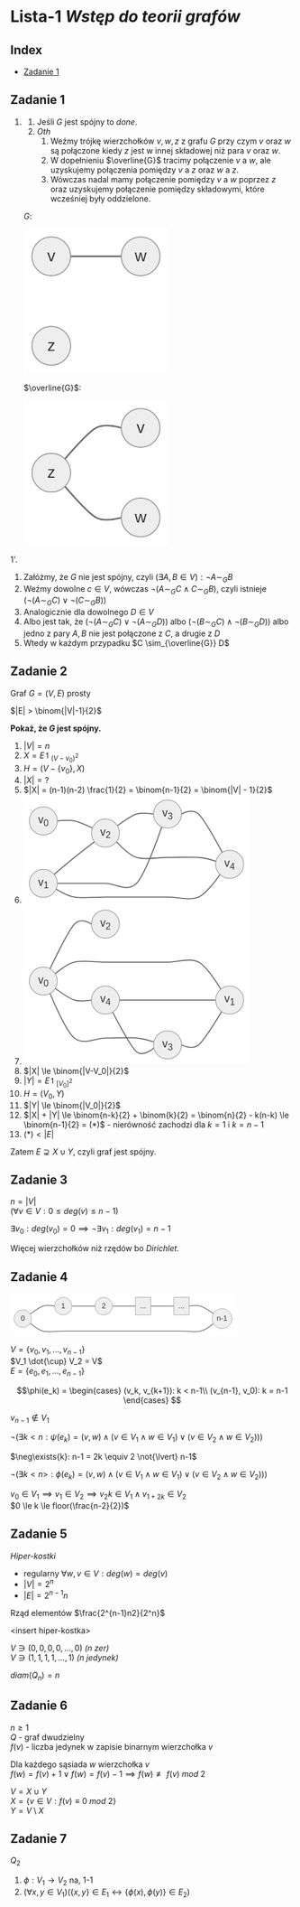 # Lista-1 *Wstęp do teorii grafów*

## Index
  - [Zadanie 1](#zadanie-1)

## Zadanie 1

1.
   1. Jeśli $G$ jest spójny to *done*.
   2. *Oth*
      1. Weźmy trójkę wierzchołków $v, w, z$ z grafu $G$ przy czym $v$ oraz $w$ są połączone kiedy $z$ jest w innej składowej niż para $v$ oraz $w$.
      2. W dopełnieniu $\overline{G}$ tracimy połączenie $v$ a $w$, ale uzyskujemy połączenia pomiędzy $v$ a $z$ oraz $w$ a $z$.
      3. Wówczas nadal mamy połączenie pomiędzy $v$ a $w$ poprzez $z$ oraz uzyskujemy połączenie pomiędzy składowymi, które wcześniej były oddzielone.

    $G$:

      <img width="256px" src="graphs/l1z1.png"/>

    $\overline{G}$:

      <img width="256px" src="graphs/l1z1c.png"/>
1'.
   1. Załóżmy, że $G$ nie jest spójny, czyli $(\exists{A,B\in{V}}): \neg{A \sim_G B}$
   2. Weźmy dowolne $c \in V$, wówczas $\neg{(A \sim_G C \land C \sim_G B)}$, czyli istnieje $( \neg(A \sim_G C) \lor \neg(C \sim_G B) )$
   3. Analogicznie dla dowolnego $D \in V$
   4. Albo jest tak, że $( \neg(A \sim_G C) \lor \neg(A \sim_G D) )$ albo $( \neg(B \sim_G C) \land \neg(B \sim_G D) )$ albo jedno z pary $A,B$ nie jest połączone z $C$, a drugie z $D$
   5. Wtedy w każdym przypadku $C \sim_{\overline{G}} D$

## Zadanie 2

Graf $G = (V, E)$ prosty

$|E| > \binom{|V|-1}{2}$

**Pokaż, że $G$ jest spójny.**

1. $|V| = n$
2. $X = E\upharpoonleft_{(V-{v_0})^2}$
3. $H = ( V - \{v_0\}, X)$
4. $|X| = ?$
5. $|X| = (n-1)(n-2) \frac{1}{2} = \binom{n-1}{2} = \binom{|V| - 1}{2}$
6. ![graph](graphs/l1z2.png)
7. ![graph-2](graphs/l1z2.2.png)
8. $|X| \le \binom{|V-V_0|}{2}$
9. $|Y| = E\upharpoonleft_{[V_0]^2}$
10. $H = (V_0, Y)$
11. $|Y| \le \binom{|V_0|}{2}$
12. $|X| + |Y| \le \binom{n-k}{2} + \binom{k}{2} = \binom{n}{2} - k(n-k) \le \binom{n-1}{2} = (*)$ - nierówność zachodzi dla $k=1$ i $k=n-1$
13. $(*) < |E|$

Zatem $E \supsetneq X \cup Y$, czyli graf jest spójny.

## Zadanie 3

$n = |V|$\
$( \forall{v\in{V}}: 0 \le deg(v) \le n-1 )$

$\exists{v_0}: deg(v_0) = 0 \implies \neg\exists{v_1}: deg(v_1) = n-1$

Więcej wierzchołków niż rzędów bo *Dirichlet*.

## Zadanie 4

![graph](graphs/l1z4.png)

$V = \{ v_0, v_1, ..., v_{n-1} \}$\
$V_1 \dot{\cup} V_2 = V$\
$E = \{ e_0, e_1, ..., e_{n-1} \}$

$$\phi(e_k) =
\begin{cases}
      (v_k, v_{k+1}): k < n-1\\
      (v_{n-1}, v_0): k = n-1
\end{cases}
$$

$v_{n-1} \notin V_1$

$\neg( \exists{k<n}: \psi(e_k) = (v, w) \land ( v \in V_1 \land w \in V_1) \lor ( v \in V_2 \land w \in V_2 ) ) )$

$\neg\exists{k}: n-1 = 2k \equiv 2 \not{\lvert} n-1$

$\neg(\exists{k<n>}: \phi(e_k) = (v, w) \land ( v \in V_1 \land w \in V_1 ) \lor ( v \in V_2 \land w \in V_2 ) ) )$

$v_0 \in V_1 \implies v_1 \in V_2 \implies v_2k \in V_1 \land v_{1+2k} \in V_2$\
$0 \le k \le floor(\frac{n-2}{2})$

## Zadanie 5

*Hiper-kostki*

- regularny $\forall{w, v \in V}: deg(w) = deg(v)$
- $|V| = 2^n$
- $|E| = 2^{n-1}n$

Rząd elementów $\frac{2^{n-1}n2}{2^n}$

\<insert hiper-kostka\>

$V \ni (0,0,0,0,...,0)$ *(n zer)*\
$V \ni (1,1,1,1,...,1)$ *(n jedynek)*

$diam(Q_n) = n$

## Zadanie 6

$n \ge 1$\
$Q$ - graf dwudzielny\
$f(v)$ - liczba jedynek w zapisie binarnym wierzchołka $v$

Dla każdego sąsiada $w$ wierzchołka $v$\
$f(w) = f(v) + 1 \lor f(w) = f(v) - 1 \implies f(w) \not\equiv f(v)~mod~2$

$V = X \cup Y$\
$X = \{ v \in V: f(v) \equiv 0~mod~2 \}$\
$Y = V \setminus X$

## Zadanie 7

$Q_2$

1. $\phi: V_1 \rightarrow V_2$ na, 1-1
2. $( \forall{x,y \in V_1} )(\{ x,y \} \in E_1 \leftrightarrow \{ \phi(x), \phi(y) \} \in E_2 )$

